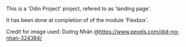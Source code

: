 This is a 'Odin Project' project, refered to as 'landing page'.

It has been done at completion of of the module 'Flexbox'.

Credit for image used: Dương Nhân @https://www.pexels.com/@d-ng-nhan-324384/